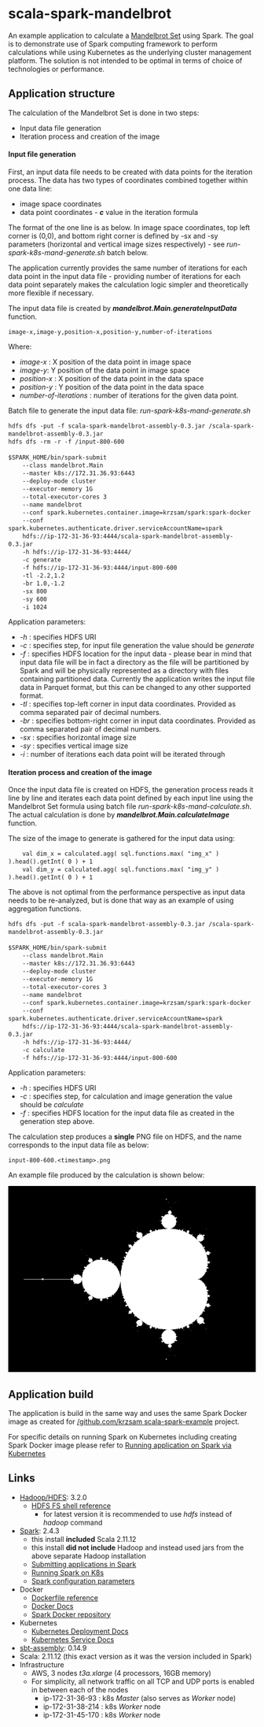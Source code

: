 # scala-spark-mandelbrot

An example application to calculate a [Mandelbrot Set](https://en.wikipedia.org/wiki/Mandelbrot_set) using Spark. The goal is to demonstrate use of Spark computing framework to perform calculations
while using Kubernetes as the underlying cluster management platform. The solution is not intended to be optimal in terms of choice of technologies or performance. 

## Application structure

The calculation of the Mandelbrot Set is done in two steps:

* Input data file generation
* Iteration process and creation of the image

#### Input file generation

First, an input data file needs to be created with data points for the iteration process. The data has two types of coordinates combined together within
one data line:
* image space coordinates
* data point coordinates - ***c*** value in the iteration formula

The format of the one line is as below. In image space coordinates, top left corner is (0,0), and bottom right corner is defined
by -sx and -sy parameters (horizontal and vertical image sizes respectively) - see *run-spark-k8s-mand-generate.sh* batch below.

The application currently provides the same number of iterations for each data point in the input data file - providing number of iterations for each data point
separately makes the calculation logic simpler and theoretically more flexible if necessary. 

The input data file is created by ***mandelbrot.Main.generateInputData*** function.

```
image-x,image-y,position-x,position-y,number-of-iterations
```

Where:
* *image-x* : X position of the data point in image space
* *image-y*: Y position of the data point in image space
* *position-x* : X position of the data point in the data space
* *position-y* : Y position of the data point in the data space
* *number-of-iterations* : number of iterations for the given data point.

Batch file to generate the input data file: *run-spark-k8s-mand-generate.sh*
```
hdfs dfs -put -f scala-spark-mandelbrot-assembly-0.3.jar /scala-spark-mandelbrot-assembly-0.3.jar
hdfs dfs -rm -r -f /input-800-600

$SPARK_HOME/bin/spark-submit 
    --class mandelbrot.Main 
    --master k8s://172.31.36.93:6443 
    --deploy-mode cluster 
    --executor-memory 1G 
    --total-executor-cores 3 
    --name mandelbrot 
    --conf spark.kubernetes.container.image=krzsam/spark:spark-docker 
    --conf spark.kubernetes.authenticate.driver.serviceAccountName=spark 
    hdfs://ip-172-31-36-93:4444/scala-spark-mandelbrot-assembly-0.3.jar 
    -h hdfs://ip-172-31-36-93:4444/ 
    -c generate 
    -f hdfs://ip-172-31-36-93:4444/input-800-600 
    -tl -2.2,1.2 
    -br 1.0,-1.2 
    -sx 800 
    -sy 600 
    -i 1024
```

Application parameters:
* *-h* : specifies HDFS URI
* *-c* : specifies step, for input file generation the value should be *generate*
* *-f* : specifies HDFS location for the input data - please bear in mind that input data file will be in fact a directory as the file will be partitioned 
       by Spark and will be physically represented as a directory with files containing partitioned data. 
       Currently the application writes the input file data in Parquet format, but this can be changed to any other supported format.
* *-tl* : specifies top-left corner in input data coordinates. Provided as comma separated pair of decimal numbers.
* *-br* :  specifies bottom-right corner in input data coordinates. Provided as comma separated pair of decimal numbers.
* *-sx* : specifies horizontal image size
* *-sy* : specifies vertical image size
* *-i* : number of iterations each data point will be iterated through

#### Iteration process and creation of the image

Once the input data file is created on HDFS, the generation process reads it line by line and iterates each data point defined by each input line 
using the Mandelbrot Set formula using batch file *run-spark-k8s-mand-calculate.sh*. The actual calculation 
is done by ***mandelbrot.Main.calculateImage*** function.

The size of the image to generate is gathered for the input data using:

```
    val dim_x = calculated.agg( sql.functions.max( "img_x" ) ).head().getInt( 0 ) + 1
    val dim_y = calculated.agg( sql.functions.max( "img_y" ) ).head().getInt( 0 ) + 1
```

The above is not optimal from the performance perspective as input data needs to be re-analyzed, 
but is done that way as an example of using aggregation functions.

```
hdfs dfs -put -f scala-spark-mandelbrot-assembly-0.3.jar /scala-spark-mandelbrot-assembly-0.3.jar

$SPARK_HOME/bin/spark-submit 
    --class mandelbrot.Main 
    --master k8s://172.31.36.93:6443 
    --deploy-mode cluster 
    --executor-memory 1G 
    --total-executor-cores 3 
    --name mandelbrot 
    --conf spark.kubernetes.container.image=krzsam/spark:spark-docker 
    --conf spark.kubernetes.authenticate.driver.serviceAccountName=spark 
    hdfs://ip-172-31-36-93:4444/scala-spark-mandelbrot-assembly-0.3.jar 
    -h hdfs://ip-172-31-36-93:4444/ 
    -c calculate 
    -f hdfs://ip-172-31-36-93:4444/input-800-600
```

Application parameters:
* *-h* : specifies HDFS URI
* *-c* : specifies step, for calculation and image generation the value should be *calculate*
* *-f* : specifies HDFS location for the input data file as created in the generation step above.

The calculation step produces a **single** PNG file on HDFS, and the name corresponds to the input data file as below:
```
input-800-600.<timestamp>.png
``` 

An example file produced by the calculation is shown below:

![Example Mandelbrot Set](https://github.com/krzsam/scala-spark-mandelbrot/blob/master/img/input-800-600.1564009642759.png)

## Application build

The application is build in the same way and uses the same Spark Docker image as created for 
[/github.com/krzsam scala-spark-example](https://github.com/krzsam/scala-spark-example) project.

For specific details on running Spark on Kubernetes including creating Spark Docker image please refer to 
[Running application on Spark via Kubernetes](https://github.com/krzsam/scala-spark-example/blob/master/README-spark-k8s.md)

## Links
* [Hadoop/HDFS](https://hadoop.apache.org/): 3.2.0
  * [HDFS FS shell reference](https://hadoop.apache.org/docs/current/hadoop-project-dist/hadoop-common/FileSystemShell.html)
    * for latest version it is recommended to use *hdfs* instead of *hadoop* command
* [Spark](https://spark.apache.org/docs/latest/index.html): 2.4.3
  * this install **included** Scala 2.11.12
  * this install **did not include** Hadoop and instead used jars from the above separate Hadoop installation
  * [Submitting applications in Spark](https://spark.apache.org/docs/latest/submitting-applications.html)
  * [Running Spark on K8s](https://spark.apache.org/docs/latest/running-on-kubernetes.html)
  * [Spark configuration parameters](https://spark.apache.org/docs/latest/configuration.html)
* Docker
  * [Dockerfile reference](https://docs.docker.com/engine/reference/builder/)
  * [Docker Docs](https://docs.docker.com/get-started/)
  * [Spark Docker repository](https://cloud.docker.com/u/krzsam/repository/docker/krzsam/spark)
* Kubernetes
  * [Kubernetes Deployment Docs](https://kubernetes.io/docs/concepts/workloads/controllers/deployment/)
  * [Kubernetes Service Docs](https://kubernetes.io/docs/concepts/services-networking/service/)
* [sbt-assembly](https://github.com/sbt/sbt-assembly): 0.14.9
* Scala: 2.11.12  (this exact version as it was the version included in Spark)
* Infrastructure
  * AWS, 3 nodes _t3a.xlarge_ (4 processors, 16GB memory)
  * For simplicity, all network traffic on all TCP and UDP ports is enabled in between each of the nodes
    * ip-172-31-36-93 : k8s _Master_ (also serves as _Worker_ node)
    * ip-172-31-38-214 : k8s _Worker_ node
    * ip-172-31-45-170 : k8s _Worker_ node
